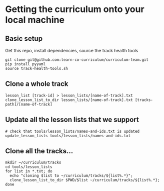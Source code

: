 # Getting the curriculum onto your local machine

## Basic setup

Get this repo, install dependencies, source the track health tools

```
git clone git@github.com:learn-co-curriculum/curriculum-team.git
pip install pyyaml
source track-health-tools.sh
```

## Clone a whole track

```
lesson_list [track-id] > lesson_lists/[name-of-track].txt
clone_lesson_list_to_dir lesson_lists/[name-of-track].txt [tracks-path]/[name-of-track]
```

## Update all the lesson lists that we support

```
# check that tools/lesson_lists/names-and-ids.txt is updated
update_lesson_lists tools/lesson_lists/names-and-ids.txt
```

## Clone all the tracks...

```
mkdir ~/curriculum/tracks
cd tools/lesson_lists
for list in *.txt; do
  echo "cloning $list to ~/curriculum/tracks/${list%.*}";
  clone_lesson_list_to_dir $PWD/$list ~/curriculum/tracks/${list%.*};
done
```
